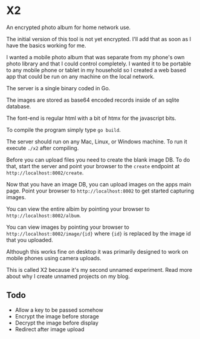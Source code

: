 # X2

An encrypted photo album for home network use.

The initial version of this tool is not yet encrypted. I'll add that as soon as I have the basics working for me.

I wanted a mobile photo album that was separate from my phone's own photo library and that I could control completely. I wanted it to be portable to any mobile phone or tablet in my household so I created a web based app that could be run on any machine on the local network.

The server is a single binary coded in Go.

The images are stored as base64 encoded records inside of an sqlite database.

The font-end is regular html with a bit of htmx for the javascript bits.

To compile the program simply type `go build`.

The server should run on any Mac, Linux, or Windows machine. To run it execute `./x2` after compiling.

Before you can upload files you need to create the blank image DB. To do that, start the server and point your browser to the `create` endpoint at `http://localhost:8002/create`.

Now that you have an image DB, you can upload images on the apps main page. Point your browser to `http://localhost:8002` to get started capturing images.

You can view the entire albim by pointing your browser to `http://localhost:8002/album`.

You can view images by pointing your browser to `http://localhost:8002/image/{id}` where `{id}` is replaced by the image id that you uploaded.

Although this works fine on desktop it was primarily designed to work on mobile phones using camera uploads.

This is called X2 because it's my second unnamed experiment. Read more about why I create unnamed projects on my blog.

## Todo

- Allow a key to be passed somehow
- Encrypt the image before storage
- Decrypt the image before display
- Redirect after image upload
